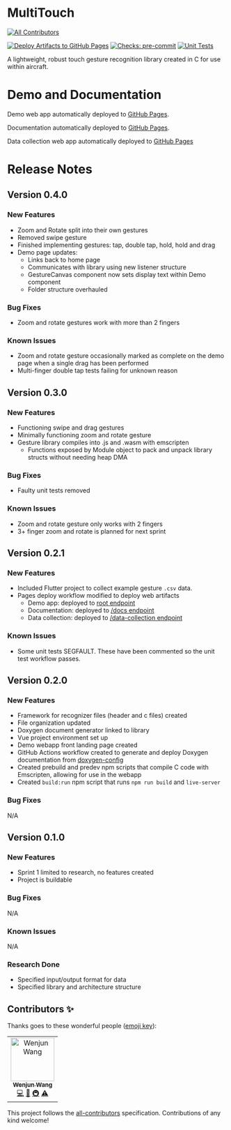 # MultiTouch
<!-- ALL-CONTRIBUTORS-BADGE:START - Do not remove or modify this section -->
[![All Contributors](https://img.shields.io/badge/all_contributors-1-orange.svg?style=flat-square)](#contributors-)
<!-- ALL-CONTRIBUTORS-BADGE:END -->
[![Deploy Artifacts to GitHub Pages](https://github.com/Russell-Newton/MultiTouch/actions/workflows/pages_deploy.yml/badge.svg)](https://russell-newton.github.io/MultiTouch/)
[![Checks: pre-commit](https://github.com/Russell-Newton/MultiTouch/actions/workflows/pre-commit.yml/badge.svg)](https://github.com/Russell-Newton/MultiTouch/actions/workflows/pre-commit.yml)
[![Unit Tests](https://github.com/Russell-Newton/MultiTouch/actions/workflows/run_tests.yml/badge.svg)](https://github.com/Russell-Newton/MultiTouch/actions/workflows/run_tests.yml)

A lightweight, robust touch gesture recognition library created in C for use within aircraft.

# Demo and Documentation
Demo web app automatically deployed to [GitHub Pages](https://russell-newton.github.io/MultiTouch/).

Documentation automatically deployed to [GitHub Pages](https://russell-newton.github.io/MultiTouch/docs).

Data collection web app automatically deployed to [GitHub Pages](https://russell-newton.github.io/MultiTouch/data-collection)

# Release Notes

## Version 0.4.0
### New Features
* Zoom and Rotate split into their own gestures
* Removed swipe gesture
* Finished implementing gestures: tap, double tap, hold, hold and drag
* Demo page updates:
  * Links back to home page
  * Communicates with library using new listener structure
  * GestureCanvas component now sets display text within Demo component
  * Folder structure overhauled

### Bug Fixes
* Zoom and rotate gestures work with more than 2 fingers

### Known Issues
* Zoom and rotate gesture occasionally marked as complete on the demo page when a single drag has been performed
* Multi-finger double tap tests failing for unknown reason

## Version 0.3.0
### New Features
* Functioning swipe and drag gestures
* Minimally functioning zoom and rotate gesture
* Gesture library compiles into .js and .wasm with emscripten
  * Functions exposed by Module object to pack and unpack library structs without needing heap DMA

### Bug Fixes
* Faulty unit tests removed

### Known Issues
* Zoom and rotate gesture only works with 2 fingers
* 3+ finger zoom and rotate is planned for next sprint

## Version 0.2.1
### New Features
* Included Flutter project to collect example gesture `.csv` data.
* Pages deploy workflow modified to deploy web artifacts
  * Demo app: deployed to [root endpoint](https://russell-newton.github.io/MultiTouch/)
  * Documentation: deployed to [/docs endpoint](https://russell-newton.github.io/MultiTouch/docs)
  * Data collection: deployed to [/data-collection endpoint](https://russell-newton.github.io/MultiTouch/data-collection)
### Known Issues
* Some unit tests SEGFAULT. These have been commented so the unit test workflow passes.

## Version 0.2.0
### New Features
* Framework for recognizer files (header and c files) created
* File organization updated
* Doxygen document generator linked to library
* Vue project environment set up
* Demo webapp front landing page created
* GitHub Actions workflow created to generate and deploy Doxygen documentation from [doxygen-config](doxygen-config)
* Created prebuild and predev npm scripts that compile C code with Emscripten, allowing for use in the webapp
* Created `build:run` npm script that runs `npm run build` and `live-server`
### Bug Fixes
N/A

## Version 0.1.0
### New Features
* Sprint 1 limited to research, no features created
* Project is buildable
### Bug Fixes
N/A
### Known Issues
N/A

### Research Done
* Specified input/output format for data
* Specified library and architecture structure

## Contributors ✨

Thanks goes to these wonderful people ([emoji key](https://allcontributors.org/docs/en/emoji-key)):

<!-- ALL-CONTRIBUTORS-LIST:START - Do not remove or modify this section -->
<!-- prettier-ignore-start -->
<!-- markdownlint-disable -->
<table>
  <tbody>
    <tr>
      <td align="center"><a href="https://github.com/xorbit3024"><img src="https://avatars.githubusercontent.com/u/52808406?v=4?s=100" width="100px;" alt="Wenjun Wang"/><br /><sub><b>Wenjun Wang</b></sub></a><br /><a href="https://github.com/Russell-Newton/MultiTouch/commits?author=xorbit3024" title="Code">💻</a> <a href="https://github.com/Russell-Newton/MultiTouch/commits?author=xorbit3024" title="Documentation">📖</a> <a href="#infra-xorbit3024" title="Infrastructure (Hosting, Build-Tools, etc)">🚇</a> <a href="https://github.com/Russell-Newton/MultiTouch/commits?author=xorbit3024" title="Tests">⚠️</a></td>
    </tr>
  </tbody>
</table>

<!-- markdownlint-restore -->
<!-- prettier-ignore-end -->

<!-- ALL-CONTRIBUTORS-LIST:END -->

This project follows the [all-contributors](https://github.com/all-contributors/all-contributors) specification. Contributions of any kind welcome!